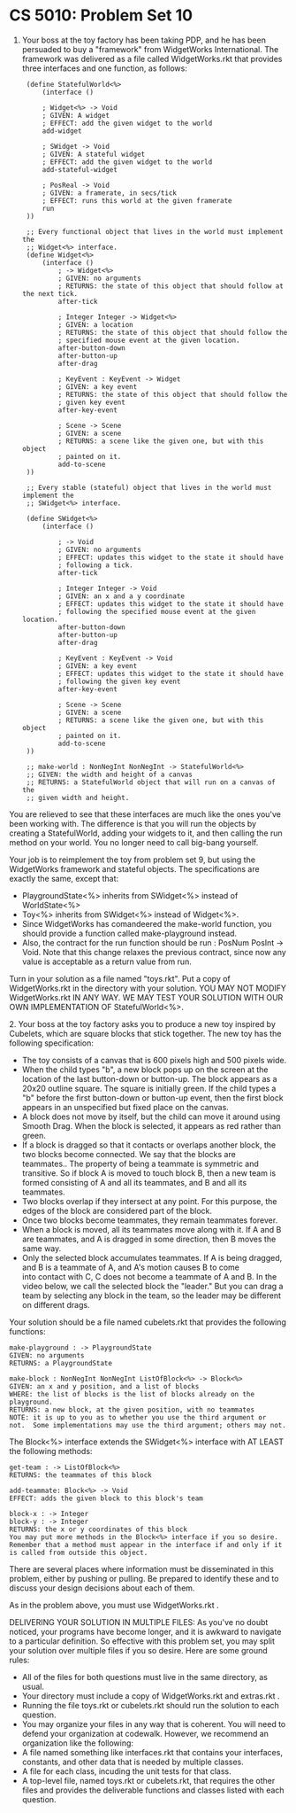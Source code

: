 # CS 5010: Problem Set 10

1. Your boss at the toy factory has been taking PDP, and he has been persuaded to buy a "framework" from WidgetWorks International. The framework was delivered as a file called WidgetWorks.rkt that provides three interfaces and one function, as follows:

	
		(define StatefulWorld<%>
			(interface ()
		
			; Widget<%> -> Void
			; GIVEN: A widget
			; EFFECT: add the given widget to the world
			add-widget
		
			; SWidget -> Void
			; GIVEN: A stateful widget
			; EFFECT: add the given widget to the world
			add-stateful-widget
		
			; PosReal -> Void
			; GIVEN: a framerate, in secs/tick
			; EFFECT: runs this world at the given framerate
			run
		))

		;; Every functional object that lives in the world must implement the
		;; Widget<%> interface.
		(define Widget<%>
			(interface ()
			    ; -> Widget<%>
    			; GIVEN: no arguments
    			; RETURNS: the state of this object that should follow at the next tick.
			    after-tick          

			    ; Integer Integer -> Widget<%>
			    ; GIVEN: a location
			    ; RETURNS: the state of this object that should follow the
			    ; specified mouse event at the given location.
			    after-button-down
			    after-button-up
			    after-drag

			    ; KeyEvent : KeyEvent -> Widget
			    ; GIVEN: a key event
			    ; RETURNS: the state of this object that should follow the
			    ; given key event
			    after-key-event     

			    ; Scene -> Scene
			    ; GIVEN: a scene
			    ; RETURNS: a scene like the given one, but with this object
			    ; painted on it.
			    add-to-scene
	    ))

		;; Every stable (stateful) object that lives in the world must implement the
		;; SWidget<%> interface.

		(define SWidget<%>
			(interface ()

			    ; -> Void
			    ; GIVEN: no arguments
			    ; EFFECT: updates this widget to the state it should have
    			; following a tick.
    			after-tick          

    			; Integer Integer -> Void
    			; GIVEN: an x and a y coordinate
    			; EFFECT: updates this widget to the state it should have
    			; following the specified mouse event at the given location.
    			after-button-down
    			after-button-up
    			after-drag

    			; KeyEvent : KeyEvent -> Void
    			; GIVEN: a key event
    			; EFFECT: updates this widget to the state it should have
    			; following the given key event
    			after-key-event     

    			; Scene -> Scene
    			; GIVEN: a scene
    			; RETURNS: a scene like the given one, but with this object
    			; painted on it.
    			add-to-scene
    	))

    	;; make-world : NonNegInt NonNegInt -> StatefulWorld<%>
    	;; GIVEN: the width and height of a canvas
    	;; RETURNS: a StatefulWorld object that will run on a canvas of the
    	;; given width and height.

You are relieved to see that these interfaces are much like the ones you've been working with. The difference is that you will run the objects by creating a StatefulWorld, adding your widgets to it, and then calling the run method on your world. You no longer need to call big-bang yourself.

Your job is to reimplement the toy from problem set 9, but using the WidgetWorks framework and stateful objects. The specifications are exactly the same, except that:

 - PlaygroundState<%> inherits from SWidget<%> instead of WorldState<%>
 - Toy<%> inherits from SWidget<%> instead of Widget<%>.
 - Since WidgetWorks has comandeered the make-world function, you should provide a function called make-playground instead.
 - Also, the contract for the run function should be run : PosNum PosInt -> Void. Note that this change relaxes the previous contract,   since now any value is acceptable as a return value from run.

Turn in your solution as a file named "toys.rkt". Put a copy of WidgetWorks.rkt in the directory with your solution. YOU MAY NOT MODIFY WidgetWorks.rkt IN ANY WAY. WE MAY TEST YOUR SOLUTION WITH OUR OWN IMPLEMENTATION OF StatefulWorld<%>.

2.&nbsp;Your boss at the toy factory asks you to produce a new toy inspired by Cubelets, which are square blocks that stick together. The new toy has the following specification:

 - The toy consists of a canvas that is 600 pixels high and 500 pixels wide.
 - When the child types "b", a new block pops up on the screen at the location of the last button-down or button-up. The block appears   as a 20x20 outline square. The square is initially green. If the child types a "b" before the first button-down or button-up event,   then the first block appears in an unspecified but fixed place on the canvas.
 - A block does not move by itself, but the child can move it around using Smooth Drag. When the block is selected, it appears as red   rather than green.
 - If a block is dragged so that it contacts or overlaps another block, the two blocks become connected. We say that the blocks are   
   teammates.. The property of being a teammate is symmetric and transitive. So if block A is moved to touch block B, then a new team is formed consisting of A and all its teammates, and B and all its teammates.
 - Two blocks overlap if they intersect at any point. For this purpose, the edges of the block are considered part of the block.
 - Once two blocks become teammates, they remain teammates forever.
 - When a block is moved, all its teammates move along with it. If A and B are teammates, and A is dragged in some direction, then B    moves the same way.
 - Only the selected block accumulates teammates. If A is being dragged, and B is a teammate of A, and A's motion causes B to come   
   into contact with C, C does not become a teammate of A and B. In the video below, we call the selected block the "leader." But you can drag a team by selecting any block in the team, so the leader may be different on different drags.

Your solution should be a file named cubelets.rkt that provides the following functions:

    make-playground : -> PlaygroundState
    GIVEN: no arguments
    RETURNS: a PlaygroundState

    make-block : NonNegInt NonNegInt ListOfBlock<%> -> Block<%>
    GIVEN: an x and y position, and a list of blocks
    WHERE: the list of blocks is the list of blocks already on the playground.
    RETURNS: a new block, at the given position, with no teammates
    NOTE: it is up to you as to whether you use the third argument or
    not.  Some implementations may use the third argument; others may not.

The Block<%> interface extends the SWidget<%> interface with AT LEAST
the following methods:

    get-team : -> ListOfBlock<%>
    RETURNS: the teammates of this block

    add-teammate: Block<%> -> Void
    EFFECT: adds the given block to this block's team

    block-x : -> Integer
    block-y : -> Integer
    RETURNS: the x or y coordinates of this block
    You may put more methods in the Block<%> interface if you so desire. Remember that a method must appear in the interface if and only if it is called from outside this object.

There are several places where information must be disseminated in this problem, either by pushing or pulling. Be prepared to identify these and to discuss your design decisions about each of them.


As in the problem above, you must use WidgetWorks.rkt .  


DELIVERING YOUR SOLUTION IN MULTIPLE FILES: As you've no doubt noticed, your programs have become longer, and it is awkward to navigate to a particular definition. So effective with this problem set, you may split your solution over multiple files if you so desire. Here are some ground rules:
 - All of the files for both questions must live in the same directory, as usual.
 - Your directory must include a copy of WidgetWorks.rkt and extras.rkt .
 - Running the file toys.rkt or cubelets.rkt should run the solution to each question.
 - You may organize your files in any way that is coherent. You will need to defend your organization at codewalk. However, we    recommend an organization like the following:
 - A file named something like interfaces.rkt that contains your interfaces, constants, and other data that is needed by multiple classes.
 - A file for each class, incuding the unit tests for that class.
 - A top-level file, named toys.rkt or cubelets.rkt, that requires the other files and provides the deliverable functions and classes listed with each question.